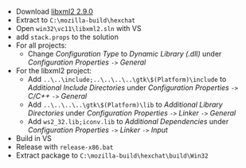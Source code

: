  * Download [libxml2 2.9.0](ftp://xmlsoft.org/libxml2/libxml2-2.9.0.tar.gz)
 * Extract to `C:\mozilla-build\hexchat`
 * Open `win32\vc11\libxml2.sln` with VS
 * add `stack.props` to the solution
 * For all projects:
	* Change _Configuration Type_ to _Dynamic Library (.dll)_ under _Configuration Properties_ `->` _General_
 * For the libxml2 project:
	* Add `..\..\include;..\..\..\..\gtk\$(Platform)\include` to _Additional Include Directories_ under _Configuration Properties_ `->` _C/C++_ `->` _General_
	* Add `..\..\..\..\gtk\$(Platform)\lib` to _Additional Library Directories_ under _Configuration Properties_ `->` _Linker_ `->` _General_
	* Add `ws2_32.lib;iconv.lib` to _Additional Dependencies_ under _Configuration Properties_ `->` _Linker_ `->` _Input_
 * Build in VS
 * Release with `release-x86.bat`
 * Extract package to `C:\mozilla-build\hexchat\build\Win32`
